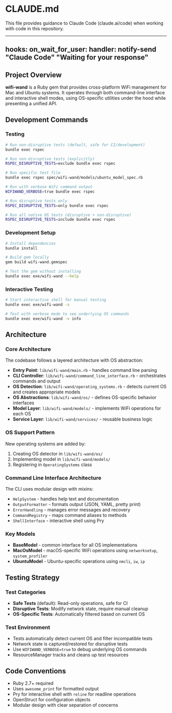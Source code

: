 # CLAUDE.md

This file provides guidance to Claude Code (claude.ai/code) when working with code in this repository.

---
hooks:
  on_wait_for_user:
    handler: notify-send "Claude Code" "Waiting for your response"
---

## Project Overview

**wifi-wand** is a Ruby gem that provides cross-platform WiFi management for Mac and Ubuntu systems. 
It operates through both command-line interface and interactive shell modes, 
using OS-specific utilities under the hood while presenting a unified API.

## Development Commands

### Testing
```bash
# Run non-disruptive tests (default, safe for CI/development)
bundle exec rspec

# Run non-disruptive tests (explicitly)
RSPEC_DISRUPTIVE_TESTS=exclude bundle exec rspec

# Run specific test file
bundle exec rspec spec/wifi-wand/models/ubuntu_model_spec.rb

# Run with verbose WiFi command output
WIFIWAND_VERBOSE=true bundle exec rspec

# Run disruptive tests only
RSPEC_DISRUPTIVE_TESTS=only bundle exec rspec

# Run all native OS tests (disruptive + non-disruptive)
RSPEC_DISRUPTIVE_TESTS=include bundle exec rspec
```

### Development Setup
```bash
# Install dependencies
bundle install

# Build gem locally
gem build wifi-wand.gemspec

# Test the gem without installing
bundle exec exe/wifi-wand --help
```

### Interactive Testing
```bash
# Start interactive shell for manual testing
bundle exec exe/wifi-wand -s

# Test with verbose mode to see underlying OS commands
bundle exec exe/wifi-wand -v info
```

## Architecture

### Core Architecture
The codebase follows a layered architecture with OS abstraction:

- **Entry Point**: `lib/wifi-wand/main.rb` - handles command line parsing
- **CLI Controller**: `lib/wifi-wand/command_line_interface.rb` - orchestrates commands and output
- **OS Detection**: `lib/wifi-wand/operating_systems.rb` - detects current OS and creates appropriate models
- **OS Abstractions**: `lib/wifi-wand/os/` - defines OS-specific behavior interfaces
- **Model Layer**: `lib/wifi-wand/models/` - implements WiFi operations for each OS
- **Service Layer**: `lib/wifi-wand/services/` - reusable business logic

### OS Support Pattern
New operating systems are added by:
1. Creating OS detector in `lib/wifi-wand/os/`
2. Implementing model in `lib/wifi-wand/models/`
3. Registering in `OperatingSystems` class

### Command Line Interface Architecture
The CLI uses modular design with mixins:
- `HelpSystem` - handles help text and documentation
- `OutputFormatter` - formats output (JSON, YAML, pretty print)
- `ErrorHandling` - manages error messages and recovery
- `CommandRegistry` - maps command aliases to methods
- `ShellInterface` - interactive shell using Pry

### Key Models
- **BaseModel** - common interface for all OS implementations
- **MacOsModel** - macOS-specific WiFi operations using `networksetup`, `system_profiler`
- **UbuntuModel** - Ubuntu-specific operations using `nmcli`, `iw`, `ip`

## Testing Strategy

### Test Categories
- **Safe Tests** (default): Read-only operations, safe for CI
- **Disruptive Tests**: Modify network state, require manual cleanup
- **OS-Specific Tests**: Automatically filtered based on current OS

### Test Environment
- Tests automatically detect current OS and filter incompatible tests
- Network state is captured/restored for disruptive tests
- Use `WIFIWAND_VERBOSE=true` to debug underlying OS commands
- ResourceManager tracks and cleans up test resources

## Code Conventions

- Ruby 2.7+ required
- Uses `awesome_print` for formatted output
- Pry for interactive shell with `reline` for readline operations
- OpenStruct for configuration objects
- Modular design with clear separation of concerns
